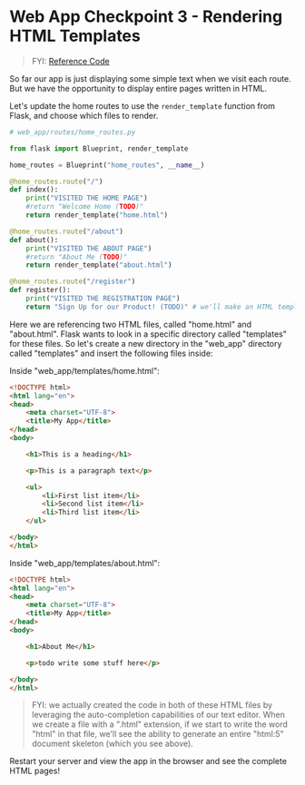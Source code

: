 
# Web App Checkpoint 3 - Rendering HTML Templates

> FYI: [Reference Code](https://github.com/s2t2/daily-briefings-py/pull/1/commits/bf4de599d22f96a2f67c2610f79b26485f48a6a0)

So far our app is just displaying some simple text when we visit each route. But we have the opportunity to display entire pages written in HTML.

Let's update the home routes to use the `render_template` function from Flask, and choose which files to render.

```py
# web_app/routes/home_routes.py

from flask import Blueprint, render_template

home_routes = Blueprint("home_routes", __name__)

@home_routes.route("/")
def index():
    print("VISITED THE HOME PAGE")
    #return "Welcome Home (TODO)"
    return render_template("home.html")

@home_routes.route("/about")
def about():
    print("VISITED THE ABOUT PAGE")
    #return "About Me (TODO)"
    return render_template("about.html")

@home_routes.route("/register")
def register():
    print("VISITED THE REGISTRATION PAGE")
    return "Sign Up for our Product! (TODO)" # we'll make an HTML template for this later!
```

Here we are referencing two HTML files, called "home.html" and "about.html". Flask wants to look in a specific directory called "templates" for these files. So let's create a new directory in the "web_app" directory called "templates" and insert the following files inside:

Inside "web_app/templates/home.html":

```html
<!DOCTYPE html>
<html lang="en">
<head>
    <meta charset="UTF-8">
    <title>My App</title>
</head>
<body>

    <h1>This is a heading</h1>

    <p>This is a paragraph text</p>

    <ul>
        <li>First list item</li>
        <li>Second list item</li>
        <li>Third list item</li>
    </ul>

</body>
</html>
```

Inside "web_app/templates/about.html":


```html
<!DOCTYPE html>
<html lang="en">
<head>
    <meta charset="UTF-8">
    <title>My App</title>
</head>
<body>

    <h1>About Me</h1>

    <p>todo write some stuff here</p>

</body>
</html>
```


> FYI: we actually created the code in both of these HTML files by leveraging the auto-completion capabilities of our text editor. When we create a file with a ".html" extension, if we start to write the word "html" in that file, we'll see the ability to generate an entire "html:5" document skeleton (which you see above).

Restart your server and view the app in the browser and see the complete HTML pages!
